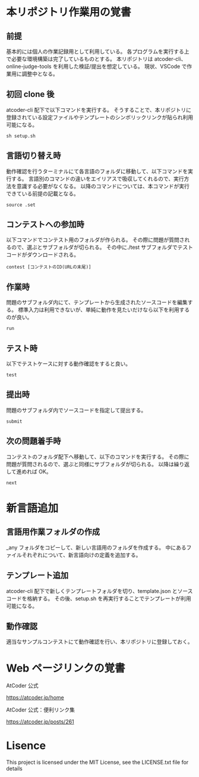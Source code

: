 # 本リポジトリ作業用の覚書

## 前提

基本的には個人の作業記録用として利用している。
各プログラムを実行する上で必要な環境構築は完了しているものとする。
本リポジトリは atcoder-cli、online-judge-tools を利用した検証/提出を想定している。
現状、VSCode で作業用に調整中となる。

## 初回 clone 後

atcoder-cli 配下で以下コマンドを実行する。
そうすることで、本リポジトリに登録されている設定ファイルやテンプレートのシンボリックリンクが貼られ利用可能になる。

`sh setup.sh`

## 言語切り替え時

動作確認を行うターミナルにて各言語のフォルダに移動して、以下コマンドを実行する。
言語別のコマンドの違いをエイリアスで吸収してくれるので、実行方法を意識する必要がなくなる。
以降のコマンドについては、本コマンドが実行できている前提の記載となる。

`source .set`

## コンテストへの参加時

以下コマンドでコンテスト用のフォルダが作られる。
その際に問題が質問されるので、選ぶとサブフォルダが切られる。
その中に./test サブフォルダでテストコードがダウンロードされる。

`contest [コンテストのID(URLの末尾)]`

## 作業時

問題のサブフォルダ内にて、テンプレートから生成されたソースコードを編集する。
標準入力は利用できないが、単純に動作を見たいだけなら以下を利用するのが良い。

`run`

## テスト時

以下でテストケースに対する動作確認をすると良い。

`test`

## 提出時

問題のサブフォルダ内でソースコードを指定して提出する。

`submit`

## 次の問題着手時

コンテストのフォルダ配下へ移動して、以下のコマンドを実行する。
その際に問題が質問されるので、選ぶと同様にサブフォルダが切られる。
以降は繰り返して進めれば OK。

`next`

# 新言語追加

## 言語用作業フォルダの作成

\_any フォルダをコピーして、新しい言語用のフォルダを作成する。
中にあるファイルそれぞれについて、新言語向けの定義を追加する。

## テンプレート追加

atcoder-cli 配下で新しくテンプレートフォルダを切り、template.json とソースコードを格納する。
その後、setup.sh を再実行することでテンプレートが利用可能になる。

## 動作確認

適当なサンプルコンテストにて動作確認を行い、本リポジトリに登録しておく。

# Web ページリンクの覚書

AtCoder 公式

https://atcoder.jp/home

AtCoder 公式：便利リンク集

https://atcoder.jp/posts/261

# Lisence

This project is licensed under the MIT License, see the LICENSE.txt file for details
